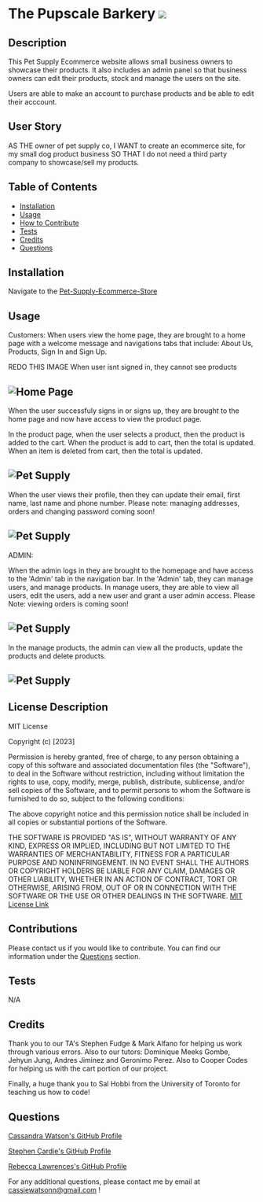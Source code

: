 # The Pupscale Barkery ![](https://img.shields.io/badge/license-MIT-blue)

## Description

This Pet Supply Ecommerce website allows small business owners to showcase their products. It also includes an admin panel so that business owners can edit their products, stock and manage the users on the site.

Users are able to make an account to purchase products and be able to edit their acccount.

## User Story

AS THE owner of pet supply co,
I WANT to create an ecommerce site, for my small dog product business
SO THAT I do not need a third party company to showcase/sell my products.

## Table of Contents

- [Installation](#installation)
- [Usage](#usage)
- [How to Contribute](#contributions)
- [Tests](#tests)
- [Credits](#credits)
- [Questions](#questions)

## Installation

Navigate to the [Pet-Supply-Ecommerce-Store](https://theospetbakery.herokuapp.com/)

## Usage

Customers:
When users view the home page, they are brought to a home page with a welcome message and navigations tabs that include: About Us, Products, Sign In and Sign Up.

REDO THIS IMAGE When user isnt signed in, they cannot see products

## ![Home Page](./client/public/images/readme/1Pupscale%20Barkery.png)

When the user successfuly signs in or signs up, they are brought to the home page and now have access to view the product page.

In the product page, when the user selects a product, then the product is added to the cart. When the product is add to cart, then the total is updated. When an item is deleted from cart, then the total is updated.

## ![Pet Supply](./client/public/images/readme/2Pupscale%20Barkery.png)

When the user views their profile, then they can update their email, first name, last name and phone number. Please note: managing addresses, orders and changing password coming soon!

## ![Pet Supply](./client/public/images/readme/usersettings.png)

ADMIN:

When the admin logs in they are brought to the homepage and have access to the 'Admin' tab in the navigation bar. In the 'Admin' tab, they can manage users, and manage products. In manage users, they are able to view all users, edit the users, add a new user and grant a user admin access. Please Note: viewing orders is coming soon!

## ![Pet Supply](./client/public/images/readme/manageusers.png)

In the manage products, the admin can view all the products, update the products and delete products.

## ![Pet Supply](./client/public/images/readme/manageproducts.png)

## License Description

MIT License

Copyright (c) [2023]

Permission is hereby granted, free of charge, to any person obtaining a copy
of this software and associated documentation files (the "Software"), to deal
in the Software without restriction, including without limitation the rights
to use, copy, modify, merge, publish, distribute, sublicense, and/or sell
copies of the Software, and to permit persons to whom the Software is
furnished to do so, subject to the following conditions:

The above copyright notice and this permission notice shall be included in all
copies or substantial portions of the Software.

THE SOFTWARE IS PROVIDED "AS IS", WITHOUT WARRANTY OF ANY KIND, EXPRESS OR
IMPLIED, INCLUDING BUT NOT LIMITED TO THE WARRANTIES OF MERCHANTABILITY,
FITNESS FOR A PARTICULAR PURPOSE AND NONINFRINGEMENT. IN NO EVENT SHALL THE
AUTHORS OR COPYRIGHT HOLDERS BE LIABLE FOR ANY CLAIM, DAMAGES OR OTHER
LIABILITY, WHETHER IN AN ACTION OF CONTRACT, TORT OR OTHERWISE, ARISING FROM,
OUT OF OR IN CONNECTION WITH THE SOFTWARE OR THE USE OR OTHER DEALINGS IN THE
SOFTWARE.
[MIT License Link](https://choosealicense.com/licenses/mit)

## Contributions

Please contact us if you would like to contribute. You can find our information under the [Questions](#questions) section.

## Tests

N/A

## Credits

Thank you to our TA's Stephen Fudge & Mark Alfano for helping us work through various errors. Also to our tutors: Dominique Meeks Gombe, Jehyun Jung, Andres Jiminez and Geronimo Perez. Also to Cooper Codes for helping us with the cart portion of our project.

Finally, a huge thank you to Sal Hobbi from the University of Toronto for teaching us how to code!

## Questions

[Cassandra Watson's GitHub Profile](https://github.com/cassiewatsonn)

[Stephen Cardie's GitHub Profile](https://github.com/omgthegreenranger)

[Rebecca Lawrences's GitHub Profile](https://github.com/rkml14)

For any additional questions, please contact me by email at cassiewatsonn@gmail.com !

